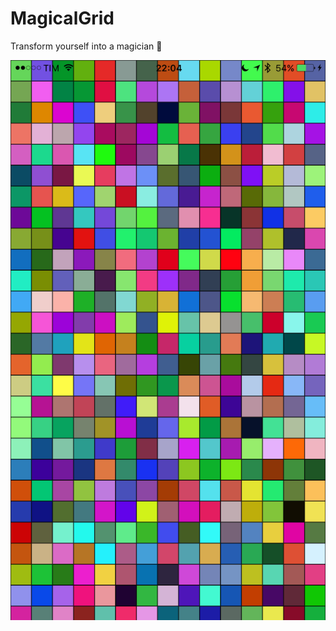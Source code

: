 # MagicalGrid
Transform yourself into a magician 💄

![screenshot1](https://github.com/CeceXX/MagicalGrid/blob/master/Magical%20Grid/Magical%20Grid/Screenshots/screenshot1.PNG?raw=true)
